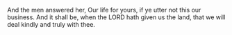And the men answered her, Our life for yours, if ye utter not this our business. And it shall be, when the LORD hath given us the land, that we will deal kindly and truly with thee.
